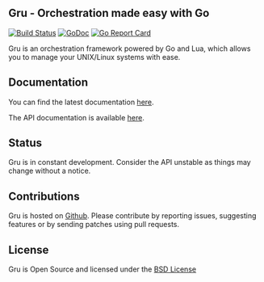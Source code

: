## Gru - Orchestration made easy with Go

[![Build Status](https://travis-ci.org/dnaeon/gru.svg)](https://travis-ci.org/dnaeon/gru)
[![GoDoc](https://godoc.org/github.com/dnaeon/gru?status.svg)](https://godoc.org/github.com/dnaeon/gru)
[![Go Report Card](https://goreportcard.com/badge/github.com/dnaeon/gru)](https://goreportcard.com/report/github.com/dnaeon/gru)

Gru is an orchestration framework powered by Go and Lua,
which allows you to manage your UNIX/Linux systems with ease.

## Documentation

You can find the latest documentation [here](docs/).

The API documentation is available [here](https://godoc.org/github.com/dnaeon/gru).

## Status

Gru is in constant development. Consider the API unstable as
things may change without a notice.

## Contributions

Gru is hosted on [Github](https://github.com/dnaeon/gru).
Please contribute by reporting issues, suggesting features or by
sending patches using pull requests.

## License

Gru is Open Source and licensed under the
[BSD License](http://opensource.org/licenses/BSD-2-Clause)
